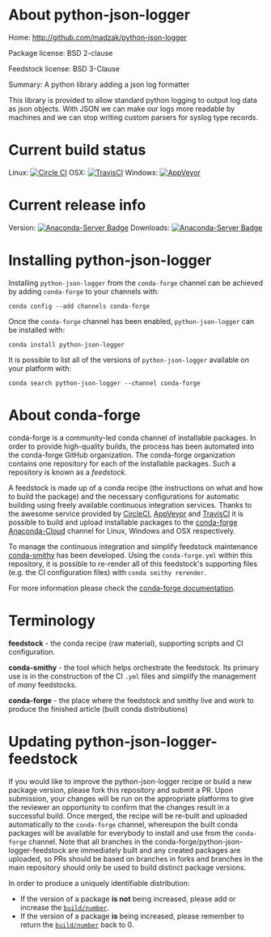 About python-json-logger
========================

Home: http://github.com/madzak/python-json-logger

Package license: BSD 2-clause

Feedstock license: BSD 3-Clause

Summary: A python library adding a json log formatter

This library is provided to allow standard python logging to output log
data as json objects. With JSON we can make our logs more readable by
machines and we can stop writing custom parsers for syslog type records.


Current build status
====================

Linux: [![Circle CI](https://circleci.com/gh/conda-forge/python-json-logger-feedstock.svg?style=shield)](https://circleci.com/gh/conda-forge/python-json-logger-feedstock)
OSX: [![TravisCI](https://travis-ci.org/conda-forge/python-json-logger-feedstock.svg?branch=master)](https://travis-ci.org/conda-forge/python-json-logger-feedstock)
Windows: [![AppVeyor](https://ci.appveyor.com/api/projects/status/github/conda-forge/python-json-logger-feedstock?svg=True)](https://ci.appveyor.com/project/conda-forge/python-json-logger-feedstock/branch/master)

Current release info
====================
Version: [![Anaconda-Server Badge](https://anaconda.org/conda-forge/python-json-logger/badges/version.svg)](https://anaconda.org/conda-forge/python-json-logger)
Downloads: [![Anaconda-Server Badge](https://anaconda.org/conda-forge/python-json-logger/badges/downloads.svg)](https://anaconda.org/conda-forge/python-json-logger)

Installing python-json-logger
=============================

Installing `python-json-logger` from the `conda-forge` channel can be achieved by adding `conda-forge` to your channels with:

```
conda config --add channels conda-forge
```

Once the `conda-forge` channel has been enabled, `python-json-logger` can be installed with:

```
conda install python-json-logger
```

It is possible to list all of the versions of `python-json-logger` available on your platform with:

```
conda search python-json-logger --channel conda-forge
```


About conda-forge
=================

conda-forge is a community-led conda channel of installable packages.
In order to provide high-quality builds, the process has been automated into the
conda-forge GitHub organization. The conda-forge organization contains one repository
for each of the installable packages. Such a repository is known as a *feedstock*.

A feedstock is made up of a conda recipe (the instructions on what and how to build
the package) and the necessary configurations for automatic building using freely
available continuous integration services. Thanks to the awesome service provided by
[CircleCI](https://circleci.com/), [AppVeyor](http://www.appveyor.com/)
and [TravisCI](https://travis-ci.org/) it is possible to build and upload installable
packages to the [conda-forge](https://anaconda.org/conda-forge)
[Anaconda-Cloud](http://docs.anaconda.org/) channel for Linux, Windows and OSX respectively.

To manage the continuous integration and simplify feedstock maintenance
[conda-smithy](http://github.com/conda-forge/conda-smithy) has been developed.
Using the ``conda-forge.yml`` within this repository, it is possible to re-render all of
this feedstock's supporting files (e.g. the CI configuration files) with ``conda smithy rerender``.

For more information please check the [conda-forge documentation](https://conda-forge.org/docs/).

Terminology
===========

**feedstock** - the conda recipe (raw material), supporting scripts and CI configuration.

**conda-smithy** - the tool which helps orchestrate the feedstock.
                   Its primary use is in the construction of the CI ``.yml`` files
                   and simplify the management of *many* feedstocks.

**conda-forge** - the place where the feedstock and smithy live and work to
                  produce the finished article (built conda distributions)


Updating python-json-logger-feedstock
=====================================

If you would like to improve the python-json-logger recipe or build a new
package version, please fork this repository and submit a PR. Upon submission,
your changes will be run on the appropriate platforms to give the reviewer an
opportunity to confirm that the changes result in a successful build. Once
merged, the recipe will be re-built and uploaded automatically to the
`conda-forge` channel, whereupon the built conda packages will be available for
everybody to install and use from the `conda-forge` channel.
Note that all branches in the conda-forge/python-json-logger-feedstock are
immediately built and any created packages are uploaded, so PRs should be based
on branches in forks and branches in the main repository should only be used to
build distinct package versions.

In order to produce a uniquely identifiable distribution:
 * If the version of a package **is not** being increased, please add or increase
   the [``build/number``](http://conda.pydata.org/docs/building/meta-yaml.html#build-number-and-string).
 * If the version of a package **is** being increased, please remember to return
   the [``build/number``](http://conda.pydata.org/docs/building/meta-yaml.html#build-number-and-string)
   back to 0.